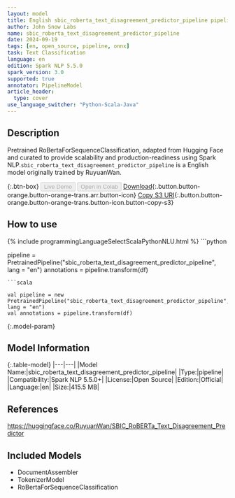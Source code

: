 ```yaml
---
layout: model
title: English sbic_roberta_text_disagreement_predictor_pipeline pipeline RoBertaForSequenceClassification from RuyuanWan
author: John Snow Labs
name: sbic_roberta_text_disagreement_predictor_pipeline
date: 2024-09-19
tags: [en, open_source, pipeline, onnx]
task: Text Classification
language: en
edition: Spark NLP 5.5.0
spark_version: 3.0
supported: true
annotator: PipelineModel
article_header:
  type: cover
use_language_switcher: "Python-Scala-Java"
---
```


## Description

Pretrained RoBertaForSequenceClassification, adapted from Hugging Face and curated to provide scalability and production-readiness using Spark NLP.`sbic_roberta_text_disagreement_predictor_pipeline` is a English model originally trained by RuyuanWan.

{:.btn-box}
<button class="button button-orange" disabled>Live Demo</button>
<button class="button button-orange" disabled>Open in Colab</button>
[Download](https://s3.amazonaws.com/auxdata.johnsnowlabs.com/public/models/sbic_roberta_text_disagreement_predictor_pipeline_en_5.5.0_3.0_1726733101562.zip){:.button.button-orange.button-orange-trans.arr.button-icon}
[Copy S3 URI](s3://auxdata.johnsnowlabs.com/public/models/sbic_roberta_text_disagreement_predictor_pipeline_en_5.5.0_3.0_1726733101562.zip){:.button.button-orange.button-orange-trans.button-icon.button-copy-s3}

## How to use



<div class="tabs-box" markdown="1">
{% include programmingLanguageSelectScalaPythonNLU.html %}
```python

pipeline = PretrainedPipeline("sbic_roberta_text_disagreement_predictor_pipeline", lang = "en")
annotations =  pipeline.transform(df)   

```
```scala

val pipeline = new PretrainedPipeline("sbic_roberta_text_disagreement_predictor_pipeline", lang = "en")
val annotations = pipeline.transform(df)

```
</div>

{:.model-param}
## Model Information

{:.table-model}
|---|---|
|Model Name:|sbic_roberta_text_disagreement_predictor_pipeline|
|Type:|pipeline|
|Compatibility:|Spark NLP 5.5.0+|
|License:|Open Source|
|Edition:|Official|
|Language:|en|
|Size:|415.5 MB|

## References

https://huggingface.co/RuyuanWan/SBIC_RoBERTa_Text_Disagreement_Predictor

## Included Models

- DocumentAssembler
- TokenizerModel
- RoBertaForSequenceClassification